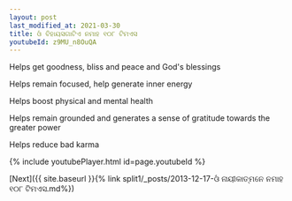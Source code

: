 ```yaml
---
layout: post
last_modified_at: 2021-03-30
title: ଓଁ ବିହାୟସଗାଟିଏ ନମାହ ୧୦୮ ଟିମଏସ
youtubeId: z9MU_n8OuQA
---
```

 
 
Helps get goodness, bliss and peace and God's blessings
 
Helps remain focused, help generate inner energy 
 
Helps boost physical and mental health 
 
Helps remain grounded and generates a sense of gratitude towards the greater power 
 
Helps reduce bad karma
 
 
 
 


{% include youtubePlayer.html id=page.youtubeId %}
 
[Next]({{ site.baseurl }}{% link  split1/_posts/2013-12-17-ଓଁ ନାୟୀକାତ୍ମନେ ନମାହ ୧୦୮ ଟିମଏସ.md%})
 
